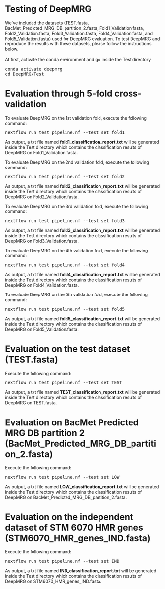 # Testing of DeepMRG
We've included the datasets (TEST.fasta, BacMet_Predicted_MRG_DB_partition_2.fasta, Fold1_Validation.fasta, Fold2_Validation.fasta, Fold3_Validation.fasta, Fold4_Validation.fasta, and Fold5_Validation.fasta) used for DeepMRG evaluation. To test DeepMRG and reproduce the results with these datasets, please follow the instructions below.<br><br>
At first, activate the conda environment and go inside the Test directory
<pre>
conda activate deepmrg
cd DeepMRG/Test
</pre>
# Evaluation through 5-fold cross-validation
To evaluate DeepMRG on the 1st validation fold, execute the following command:
<pre>
nextflow run test_pipeline.nf --test_set fold1
</pre>
As output, a txt file named <b>fold1_classification_report.txt</b> will be generated inside the Test directory which contains the classification results of DeepMRG on Fold1_Validation.fasta.

To evaluate DeepMRG on the 2nd validation fold, execute the following command:
<pre>
nextflow run test_pipeline.nf --test_set fold2
</pre>
As output, a txt file named <b>fold2_classification_report.txt</b> will be generated inside the Test directory which contains the classification results of DeepMRG on Fold2_Validation.fasta.

To evaluate DeepMRG on the 3rd validation fold, execute the following command:
<pre>
nextflow run test_pipeline.nf --test_set fold3
</pre>
As output, a txt file named <b>fold3_classification_report.txt</b> will be generated inside the Test directory which contains the classification results of DeepMRG on Fold3_Validation.fasta.

To evaluate DeepMRG on the 4th validation fold, execute the following command:
<pre>
nextflow run test_pipeline.nf --test_set fold4
</pre>
As output, a txt file named <b>fold4_classification_report.txt</b> will be generated inside the Test directory which contains the classification results of DeepMRG on Fold4_Validation.fasta.

To evaluate DeepMRG on the 5th validation fold, execute the following command:
<pre>
nextflow run test_pipeline.nf --test_set fold5
</pre>
As output, a txt file named <b>fold5_classification_report.txt</b> will be generated inside the Test directory which contains the classification results of DeepMRG on Fold5_Validation.fasta.

# Evaluation on the test dataset (TEST.fasta)
Execute the following command:
<pre>
nextflow run test_pipeline.nf --test_set TEST
</pre>
As output, a txt file named <b>TEST_classification_report.txt</b> will be generated inside the Test directory which contains the classification results of DeepMRG on TEST.fasta.

# Evaluation on BacMet Predicted MRG DB partition 2 (BacMet_Predicted_MRG_DB_partition_2.fasta)
Execute the following command:
<pre>
nextflow run test_pipeline.nf --test_set LOW
</pre>
As output, a txt file named <b>LOW_classification_report.txt</b> will be generated inside the Test directory which contains the classification results of DeepMRG on BacMet_Predicted_MRG_DB_partition_2.fasta.

# Evaluation on the independent dataset of STM 6070 HMR genes (STM6070_HMR_genes_IND.fasta)
Execute the following command:
<pre>
nextflow run test_pipeline.nf --test_set IND
</pre>
As output, a txt file named <b>IND_classification_report.txt</b> will be generated inside the Test directory which contains the classification results of DeepMRG on STM6070_HMR_genes_IND.fasta.


